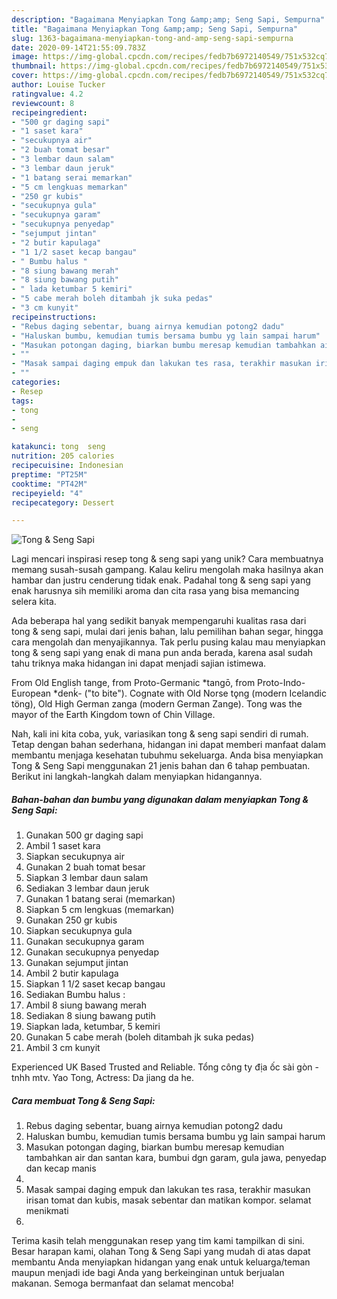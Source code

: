 ```yaml
---
description: "Bagaimana Menyiapkan Tong &amp;amp; Seng Sapi, Sempurna"
title: "Bagaimana Menyiapkan Tong &amp;amp; Seng Sapi, Sempurna"
slug: 1363-bagaimana-menyiapkan-tong-and-amp-seng-sapi-sempurna
date: 2020-09-14T21:55:09.783Z
image: https://img-global.cpcdn.com/recipes/fedb7b6972140549/751x532cq70/tong-seng-sapi-foto-resep-utama.jpg
thumbnail: https://img-global.cpcdn.com/recipes/fedb7b6972140549/751x532cq70/tong-seng-sapi-foto-resep-utama.jpg
cover: https://img-global.cpcdn.com/recipes/fedb7b6972140549/751x532cq70/tong-seng-sapi-foto-resep-utama.jpg
author: Louise Tucker
ratingvalue: 4.2
reviewcount: 8
recipeingredient:
- "500 gr daging sapi"
- "1 saset kara"
- "secukupnya air"
- "2 buah tomat besar"
- "3 lembar daun salam"
- "3 lembar daun jeruk"
- "1 batang serai memarkan"
- "5 cm lengkuas memarkan"
- "250 gr kubis"
- "secukupnya gula"
- "secukupnya garam"
- "secukupnya penyedap"
- "sejumput jintan"
- "2 butir kapulaga"
- "1 1/2 saset kecap bangau"
- " Bumbu halus "
- "8 siung bawang merah"
- "8 siung bawang putih"
- " lada ketumbar 5 kemiri"
- "5 cabe merah boleh ditambah jk suka pedas"
- "3 cm kunyit"
recipeinstructions:
- "Rebus daging sebentar, buang airnya kemudian potong2 dadu"
- "Haluskan bumbu, kemudian tumis bersama bumbu yg lain sampai harum"
- "Masukan potongan daging, biarkan bumbu meresap kemudian tambahkan air dan santan kara, bumbui dgn garam, gula jawa, penyedap dan kecap manis"
- ""
- "Masak sampai daging empuk dan lakukan tes rasa, terakhir masukan irisan tomat dan kubis, masak sebentar dan matikan kompor. selamat menikmati"
- ""
categories:
- Resep
tags:
- tong
- 
- seng

katakunci: tong  seng 
nutrition: 205 calories
recipecuisine: Indonesian
preptime: "PT25M"
cooktime: "PT42M"
recipeyield: "4"
recipecategory: Dessert

---
```



![Tong &amp; Seng Sapi](https://img-global.cpcdn.com/recipes/fedb7b6972140549/751x532cq70/tong-seng-sapi-foto-resep-utama.jpg)

Lagi mencari inspirasi resep tong &amp; seng sapi yang unik? Cara membuatnya memang susah-susah gampang. Kalau keliru mengolah maka hasilnya akan hambar dan justru cenderung tidak enak. Padahal tong &amp; seng sapi yang enak harusnya sih memiliki aroma dan cita rasa yang bisa memancing selera kita.

Ada beberapa hal yang sedikit banyak mempengaruhi kualitas rasa dari tong &amp; seng sapi, mulai dari jenis bahan, lalu pemilihan bahan segar, hingga cara mengolah dan menyajikannya. Tak perlu pusing kalau mau menyiapkan tong &amp; seng sapi yang enak di mana pun anda berada, karena asal sudah tahu triknya maka hidangan ini dapat menjadi sajian istimewa.

From Old English tange, from Proto-Germanic *tangō, from Proto-Indo-European *denḱ- (&#34;to bite&#34;). Cognate with Old Norse tǫng (modern Icelandic töng), Old High German zanga (modern German Zange). Tong was the mayor of the Earth Kingdom town of Chin Village.


Nah, kali ini kita coba, yuk, variasikan tong &amp; seng sapi sendiri di rumah. Tetap dengan bahan sederhana, hidangan ini dapat memberi manfaat dalam membantu menjaga kesehatan tubuhmu sekeluarga. Anda bisa menyiapkan Tong &amp; Seng Sapi menggunakan 21 jenis bahan dan 6 tahap pembuatan. Berikut ini langkah-langkah dalam menyiapkan hidangannya.

<!--inarticleads1-->

##### Bahan-bahan dan bumbu yang digunakan dalam menyiapkan Tong &amp; Seng Sapi:

1. Gunakan 500 gr daging sapi
1. Ambil 1 saset kara
1. Siapkan secukupnya air
1. Gunakan 2 buah tomat besar
1. Siapkan 3 lembar daun salam
1. Sediakan 3 lembar daun jeruk
1. Gunakan 1 batang serai (memarkan)
1. Siapkan 5 cm lengkuas (memarkan)
1. Gunakan 250 gr kubis
1. Siapkan secukupnya gula
1. Gunakan secukupnya garam
1. Gunakan secukupnya penyedap
1. Gunakan sejumput jintan
1. Ambil 2 butir kapulaga
1. Siapkan 1 1/2 saset kecap bangau
1. Sediakan  Bumbu halus :
1. Ambil 8 siung bawang merah
1. Sediakan 8 siung bawang putih
1. Siapkan  lada, ketumbar, 5 kemiri
1. Gunakan 5 cabe merah (boleh ditambah jk suka pedas)
1. Ambil 3 cm kunyit


Experienced UK Based Trusted and Reliable. Tổng công ty địa ốc sài gòn - tnhh mtv. Yao Tong, Actress: Da jiang da he. 

<!--inarticleads2-->

##### Cara membuat Tong &amp; Seng Sapi:

1. Rebus daging sebentar, buang airnya kemudian potong2 dadu
1. Haluskan bumbu, kemudian tumis bersama bumbu yg lain sampai harum
1. Masukan potongan daging, biarkan bumbu meresap kemudian tambahkan air dan santan kara, bumbui dgn garam, gula jawa, penyedap dan kecap manis
1. 
1. Masak sampai daging empuk dan lakukan tes rasa, terakhir masukan irisan tomat dan kubis, masak sebentar dan matikan kompor. selamat menikmati
1. 




Terima kasih telah menggunakan resep yang tim kami tampilkan di sini. Besar harapan kami, olahan Tong &amp; Seng Sapi yang mudah di atas dapat membantu Anda menyiapkan hidangan yang enak untuk keluarga/teman maupun menjadi ide bagi Anda yang berkeinginan untuk berjualan makanan. Semoga bermanfaat dan selamat mencoba!
